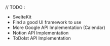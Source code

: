  // TODO :
 - SvelteKit
 - Find a good UI framework to use
 - More Google API Implementation (Calendar)
 - Notion API Implementation
 - ToDoIst API Implementation
